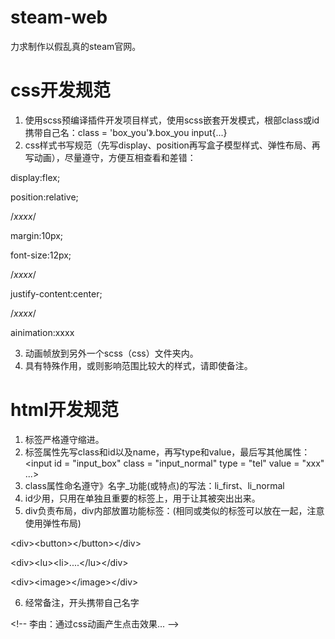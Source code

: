 # steam-web
力求制作以假乱真的steam官网。

# css开发规范
1. 使用scss预编译插件开发项目样式，使用scss嵌套开发模式，根部class或id携带自己名：class = 'box_you'》.box_you input{...}
2. css样式书写规范（先写display、position再写盒子模型样式、弹性布局、再写动画），尽量遵守，方便互相查看和差错：

display:flex;

position:relative;

/*xxxx*/

margin:10px;

font-size:12px;

/*xxxx*/

justify-content:center;

/*xxxx*/

ainimation:xxxx

3. 动画帧放到另外一个scss（css）文件夹内。
4. 具有特殊作用，或则影响范围比较大的样式，请即使备注。

# html开发规范
1. 标签严格遵守缩进。
2. 标签属性先写class和id以及name，再写type和value，最后写其他属性：
<input id = "input_box" class = "input_normal" type = "tel" value = "xxx" ...>
3. class属性命名遵守》名字_功能(或特点)的写法：li_first、li_normal
4. id少用，只用在单独且重要的标签上，用于让其被突出出来。
5. div负责布局，div内部放置功能标签：(相同或类似的标签可以放在一起，注意使用弹性布局)

\<div>\<button\>\</button\>\</div\>

\<div\>\<lu\>\<li\>....</lu\>\</div\>

\<div\>\<image\>\</image\>\</div\>

6. 经常备注，开头携带自己名字

\<!-- 李由：通过css动画产生点击效果... --\>

